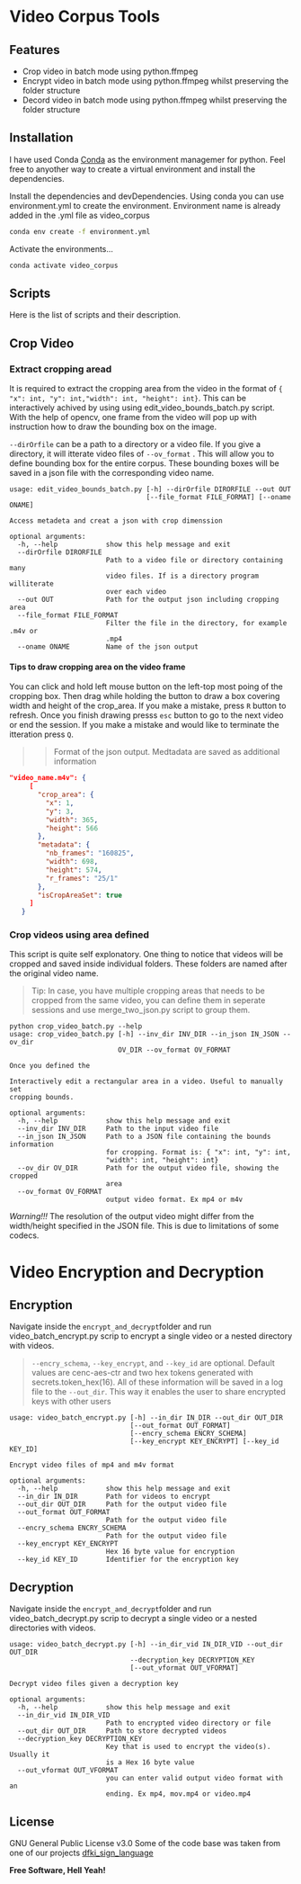 # Video Corpus Tools

## Features

- Crop video in batch mode using python.ffmpeg
- Encrypt video in batch mode using python.ffmpeg whilst preserving the folder structure
- Decord video in batch mode using python.ffmpeg whilst preserving the folder structure


## Installation

I have used Conda [Conda](https://anaconda.org/) as the environment managemer for python. Feel free to anyother way to create a virtual environment and install the dependencies.

Install the dependencies and devDependencies.
Using conda you can use environment.yml to create the environment. Environment name is already added in the .yml file as video_corpus
```sh
conda env create -f environment.yml
```

Activate the environments...

```sh
conda activate video_corpus
```

## Scripts

Here is the list of scripts and their description.

## Crop Video

### Extract cropping aread
It is required to extract the cropping area from the video in the format of  `{ "x": int, "y": int,"width": int, "height": int}`. This can be interactively achived by using using edit_video_bounds_batch.py script. With the help of opencv, one frame from the video will pop up with instruction how to draw the bounding box on the image. 

 `--dirOrfile` can be a path to a directory or a video file. If you give a directory, it will itterate video files of `--ov_format` . This will allow you to define bounding box for the entire corpus. These bounding boxes will be saved in a json file with the corresponding video name.

```
usage: edit_video_bounds_batch.py [-h] --dirOrfile DIRORFILE --out OUT
                                  [--file_format FILE_FORMAT] [--oname ONAME]

Access metadeta and creat a json with crop dimenssion

optional arguments:
  -h, --help            show this help message and exit
  --dirOrfile DIRORFILE
                        Path to a video file or directory containing many
                        video files. If is a directory program williterate
                        over each video
  --out OUT             Path for the output json including cropping area
  --file_format FILE_FORMAT
                        Filter the file in the directory, for example .m4v or
                        .mp4
  --oname ONAME         Name of the json output
```

#### Tips to draw cropping area on the video frame 
You can click and hold left mouse button on the left-top most poing of the cropping box. Then drag while holding the button to draw a box covering width and height of the crop_area. If you make a mistake, press `R` button to refresh. Once you finish drawing presss `esc` button to go to the next video or end the session. If you make a mistake and would like to terminate the itteration press `Q`.


 
 >>Format of the json output. Medtadata are saved as additional information
 ```json
 "video_name.m4v": {
      [
        "crop_area": {
          "x": 1,
          "y": 3,
          "width": 365,
          "height": 566
        },
        "metadata": {
          "nb_frames": "160825",
          "width": 698,
          "height": 574,
          "r_frames": "25/1"
        },
        "isCropAreaSet": true
      ]
    }
 ```
### Crop videos using area defined 
This script is quite self explonatory. One thing to notice that videos will be cropped and saved inside individual folders. These folders are named after the original video name.
>Tip: In case, you have multiple cropping areas that needs to be cropped from the same video, you can define them in seperate sessions and use merge_two_json.py script to group them.
```
python crop_video_batch.py --help
usage: crop_video_batch.py [-h] --inv_dir INV_DIR --in_json IN_JSON --ov_dir
                           OV_DIR --ov_format OV_FORMAT

Once you defined the 

Interactively edit a rectangular area in a video. Useful to manually set
cropping bounds.

optional arguments:
  -h, --help            show this help message and exit
  --inv_dir INV_DIR     Path to the input video file
  --in_json IN_JSON     Path to a JSON file containing the bounds information
                        for cropping. Format is: { "x": int, "y": int,
                        "width": int, "height": int}
  --ov_dir OV_DIR       Path for the output video file, showing the cropped
                        area
  --ov_format OV_FORMAT
                        output video format. Ex mp4 or m4v
```

_Warning!!!_ The resolution of the output video might differ from the width/height specified in the JSON file. This is due to limitations of some codecs.



# Video Encryption and Decryption
## Encryption
Navigate inside the `encrypt_and_decrypt`folder and run video_batch_encrypt.py scrip to encrypt a single video or a nested directory with videos.
>`--encry_schema`, `--key_encrypt`, and `--key_id` are optional. Default values are cenc-aes-ctr and two hex tokens generated with secrets.token_hex(16). All of these information will be saved in a log file to the  `--out_dir`. This way it enables the user to share encrypted keys with other users 
```
usage: video_batch_encrypt.py [-h] --in_dir IN_DIR --out_dir OUT_DIR
                              [--out_format OUT_FORMAT]
                              [--encry_schema ENCRY_SCHEMA]
                              [--key_encrypt KEY_ENCRYPT] [--key_id KEY_ID]

Encrypt video files of mp4 and m4v format

optional arguments:
  -h, --help            show this help message and exit
  --in_dir IN_DIR       Path for videos to encrypt
  --out_dir OUT_DIR     Path for the output video file
  --out_format OUT_FORMAT
                        Path for the output video file
  --encry_schema ENCRY_SCHEMA
                        Path for the output video file
  --key_encrypt KEY_ENCRYPT
                        Hex 16 byte value for encryption
  --key_id KEY_ID       Identifier for the encryption key
```
## Decryption
Navigate inside the `encrypt_and_decrypt`folder and run video_batch_decrypt.py scrip to decrypt a single video or a nested directories with videos.
```
usage: video_batch_decrypt.py [-h] --in_dir_vid IN_DIR_VID --out_dir OUT_DIR
                              --decryption_key DECRYPTION_KEY
                              [--out_vformat OUT_VFORMAT]

Decrypt video files given a decryption key

optional arguments:
  -h, --help            show this help message and exit
  --in_dir_vid IN_DIR_VID
                        Path to encrypted video directory or file
  --out_dir OUT_DIR     Path to store decrypted videos
  --decryption_key DECRYPTION_KEY
                        Key that is used to encrypt the video(s). Usually it
                        is a Hex 16 byte value
  --out_vformat OUT_VFORMAT
                        you can enter valid output video format with an
                        ending. Ex mp4, mov.mp4 or video.mp4
```
## License

GNU General Public License v3.0
Some of the code base was taken from one of our projects
[dfki_sign_language][dfki_sign_language]

**Free Software, Hell Yeah!**

[//]: # (These are reference links used in the body of this note and get stripped out when the markdown processor does its job. There is no need to format nicely because it shouldn't be seen. Thanks SO - http://stackoverflow.com/questions/4823468/store-comments-in-markdown-syntax)

   [dfki_sign_language]: <https://github.com/Daksitha/VideoProcessingTools/tree/dev>
   
